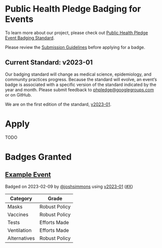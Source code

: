 # Public Health Pledge Badging for Events

To learn more about our project, please check out [Public Health Pledge Event Badging Standard](https://publichealthpledge.com/badging).

Please review the [Submission Guidelines](https://github.com/phpledge/badging/blob/main/guidelines.md) before applying for a badge.

## Current Standard: v2023-01

Our badging standard will change as medical science, epidemiology, and community practices progress. Because the standard will evolve, an event’s badge is associated with a specific version of the standard indicated by the year and month. Please submit feedback to phpledge@googlegroups.com or on GitHub.

We are on the first edition of the standard, [v2023-01](https://github.com/phpledge/badging/blob/main/versions/2023-01).

# Apply

TODO

# Badges Granted

## [Example Event](#)

Badged on 2023-02-09 by [@joshsimmons](https://github.com/joshsimmons) using [v2023-01](https://github.com/phpledge/badging/blob/main/versions/2023-01) ([#X](#))

Category       | Grade        |
---------------|--------------|
Masks          | Robust Policy
Vaccines       | Robust Policy
Tests          | Efforts Made
Ventilation    | Efforts Made
Alternatives   | Robust Policy
